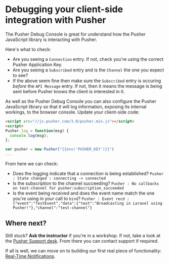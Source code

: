 # Debugging your client-side integration with Pusher

The Pusher Debug Console is great for understand how the Pusher JavaScript library is interacting with Pusher.

Here's what to check:

* Are you seeing a `Connection` entry. If not, check you're using the correct Pusher Application Key.
* Are you seeing a `Subscribed` entry and is the `Channel` the one you expect to see?
* If the above seem fine then make sure the `Subscribed` entry is occuring *before* the `API Message` entry. If not, then it means the message is being sent before Pusher knows the client is interested in it.

As well as the Pusher Debug Console you can also configure the Pusher JavaScript library so that it will log information, exposing its internal workings, to the browser console. Update your client-side code:

```html
<script src="//js.pusher.com/3.0/pusher.min.js"></script>
<script>
Pusher.log = function(msg) {
  console.log(msg);
};

var pusher = new Pusher("{{env('PUSHER_KEY')}}")
...
```

From here we can check:

* Does the logging indicate that a connection is being established? `Pusher : State changed : connecting -> connected`
* Is the subscription to the channel succeeding? `Pusher : No callbacks on test-channel for pusher:subscription_succeeded`
* Is the event being received and does the event name match the one you're using in your call to `bind`? `Pusher : Event recd : {"event":"TestEvent","data":{"text":"Broadcasting in Laravel using Pusher!"},"channel":"test-channel"}`

## Where next?

Still stuck? **Ask the instructor** if you're in a workshop. If not, take a look at the [Pusher Support desk](https://support.pusher.com). From there you can contact support if required.

If all is well, we can move on to building our first real piece of functionality: [Real-Time Notifications](../notifications/).
